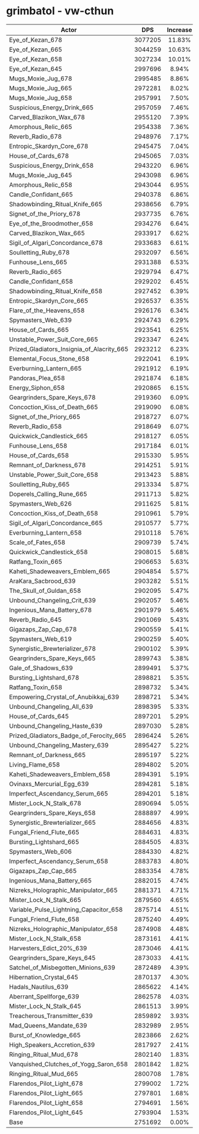 # grimbatol - vw-cthun
| Actor | DPS | Increase |
|---|:---:|:---:|
|Eye_of_Kezan_678|3077205|11.83%|
|Eye_of_Kezan_665|3044259|10.63%|
|Eye_of_Kezan_658|3027234|10.01%|
|Eye_of_Kezan_645|2997696|8.94%|
|Mugs_Moxie_Jug_678|2995485|8.86%|
|Mugs_Moxie_Jug_665|2972281|8.02%|
|Mugs_Moxie_Jug_658|2957991|7.50%|
|Suspicious_Energy_Drink_665|2957059|7.46%|
|Carved_Blazikon_Wax_678|2955120|7.39%|
|Amorphous_Relic_665|2954338|7.36%|
|Reverb_Radio_678|2948976|7.17%|
|Entropic_Skardyn_Core_678|2945475|7.04%|
|House_of_Cards_678|2945065|7.03%|
|Suspicious_Energy_Drink_658|2943220|6.96%|
|Mugs_Moxie_Jug_645|2943098|6.96%|
|Amorphous_Relic_658|2943044|6.95%|
|Candle_Confidant_665|2940378|6.86%|
|Shadowbinding_Ritual_Knife_665|2938656|6.79%|
|Signet_of_the_Priory_678|2937735|6.76%|
|Eye_of_the_Broodmother_658|2934276|6.64%|
|Carved_Blazikon_Wax_665|2933917|6.62%|
|Sigil_of_Algari_Concordance_678|2933683|6.61%|
|Soulletting_Ruby_678|2932097|6.56%|
|Funhouse_Lens_665|2931388|6.53%|
|Reverb_Radio_665|2929794|6.47%|
|Candle_Confidant_658|2929202|6.45%|
|Shadowbinding_Ritual_Knife_658|2927452|6.39%|
|Entropic_Skardyn_Core_665|2926537|6.35%|
|Flare_of_the_Heavens_658|2926176|6.34%|
|Spymasters_Web_639|2924743|6.29%|
|House_of_Cards_665|2923541|6.25%|
|Unstable_Power_Suit_Core_665|2923347|6.24%|
|Prized_Gladiators_Insignia_of_Alacrity_665|2923212|6.23%|
|Elemental_Focus_Stone_658|2922041|6.19%|
|Everburning_Lantern_665|2921912|6.19%|
|Pandoras_Plea_658|2921874|6.18%|
|Energy_Siphon_658|2920865|6.15%|
|Geargrinders_Spare_Keys_678|2919360|6.09%|
|Concoction_Kiss_of_Death_665|2919090|6.08%|
|Signet_of_the_Priory_665|2918727|6.07%|
|Reverb_Radio_658|2918649|6.07%|
|Quickwick_Candlestick_665|2918127|6.05%|
|Funhouse_Lens_658|2917184|6.01%|
|House_of_Cards_658|2915330|5.95%|
|Remnant_of_Darkness_678|2914251|5.91%|
|Unstable_Power_Suit_Core_658|2913423|5.88%|
|Soulletting_Ruby_665|2913334|5.87%|
|Doperels_Calling_Rune_665|2911713|5.82%|
|Spymasters_Web_626|2911625|5.81%|
|Concoction_Kiss_of_Death_658|2910961|5.79%|
|Sigil_of_Algari_Concordance_665|2910577|5.77%|
|Everburning_Lantern_658|2910118|5.76%|
|Scale_of_Fates_658|2909739|5.74%|
|Quickwick_Candlestick_658|2908015|5.68%|
|Ratfang_Toxin_665|2906653|5.63%|
|Kaheti_Shadeweavers_Emblem_665|2904854|5.57%|
|AraKara_Sacbrood_639|2903282|5.51%|
|The_Skull_of_Guldan_658|2902095|5.47%|
|Unbound_Changeling_Crit_639|2902057|5.46%|
|Ingenious_Mana_Battery_678|2901979|5.46%|
|Reverb_Radio_645|2901069|5.43%|
|Gigazaps_Zap_Cap_678|2900559|5.41%|
|Spymasters_Web_619|2900259|5.40%|
|Synergistic_Brewterializer_678|2900102|5.39%|
|Geargrinders_Spare_Keys_665|2899743|5.38%|
|Gale_of_Shadows_639|2899491|5.37%|
|Bursting_Lightshard_678|2898821|5.35%|
|Ratfang_Toxin_658|2898732|5.34%|
|Empowering_Crystal_of_Anubikkaj_639|2898721|5.34%|
|Unbound_Changeling_All_639|2898395|5.33%|
|House_of_Cards_645|2897201|5.29%|
|Unbound_Changeling_Haste_639|2897030|5.28%|
|Prized_Gladiators_Badge_of_Ferocity_665|2896424|5.26%|
|Unbound_Changeling_Mastery_639|2895427|5.22%|
|Remnant_of_Darkness_665|2895197|5.22%|
|Living_Flame_658|2894802|5.20%|
|Kaheti_Shadeweavers_Emblem_658|2894391|5.19%|
|Ovinaxs_Mercurial_Egg_639|2894281|5.18%|
|Imperfect_Ascendancy_Serum_665|2894201|5.18%|
|Mister_Lock_N_Stalk_678|2890694|5.05%|
|Geargrinders_Spare_Keys_658|2888897|4.99%|
|Synergistic_Brewterializer_665|2884656|4.83%|
|Fungal_Friend_Flute_665|2884631|4.83%|
|Bursting_Lightshard_665|2884505|4.83%|
|Spymasters_Web_606|2884330|4.82%|
|Imperfect_Ascendancy_Serum_658|2883783|4.80%|
|Gigazaps_Zap_Cap_665|2883354|4.78%|
|Ingenious_Mana_Battery_665|2882015|4.74%|
|Nizreks_Holographic_Manipulator_665|2881371|4.71%|
|Mister_Lock_N_Stalk_665|2879560|4.65%|
|Variable_Pulse_Lightning_Capacitor_658|2875714|4.51%|
|Fungal_Friend_Flute_658|2875240|4.49%|
|Nizreks_Holographic_Manipulator_658|2874908|4.48%|
|Mister_Lock_N_Stalk_658|2873161|4.41%|
|Harvesters_Edict_20%_639|2873046|4.41%|
|Geargrinders_Spare_Keys_645|2873033|4.41%|
|Satchel_of_Misbegotten_Minions_639|2872489|4.39%|
|Hibernation_Crystal_645|2870137|4.30%|
|Hadals_Nautilus_639|2865622|4.14%|
|Aberrant_Spellforge_639|2862578|4.03%|
|Mister_Lock_N_Stalk_645|2861513|3.99%|
|Treacherous_Transmitter_639|2859892|3.93%|
|Mad_Queens_Mandate_639|2832989|2.95%|
|Burst_of_Knowledge_665|2823866|2.62%|
|High_Speakers_Accretion_639|2817927|2.41%|
|Ringing_Ritual_Mud_678|2802140|1.83%|
|Vanquished_Clutches_of_Yogg_Saron_658|2801842|1.82%|
|Ringing_Ritual_Mud_665|2800708|1.78%|
|Flarendos_Pilot_Light_678|2799002|1.72%|
|Flarendos_Pilot_Light_665|2797801|1.68%|
|Flarendos_Pilot_Light_658|2794691|1.56%|
|Flarendos_Pilot_Light_645|2793904|1.53%|
|Base|2751692|0.00%|
